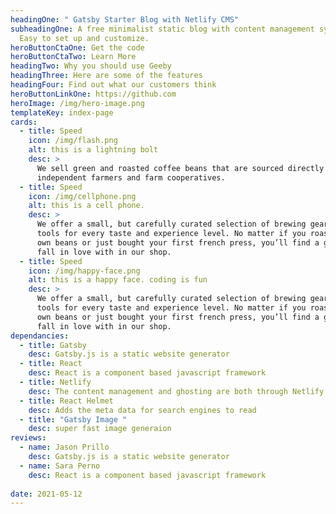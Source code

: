 ```yaml
---
headingOne: " Gatsby Starter Blog with Netlify CMS"
subheadingOne: A free minimalist static blog with content management system.
  Easy to set up and customize.
heroButtonCtaOne: Get the code
heroButtonCtaTwo: Learn More
headingTwo: Why you should use Geeby
headingThree: Here are some of the features
headingFour: Find out what our customers think
heroButtonLinkOne: https://github.com
heroImage: /img/hero-image.png
templateKey: index-page
cards:
  - title: Speed
    icon: /img/flash.png
    alt: this is a lightning bolt
    desc: >
      We sell green and roasted coffee beans that are sourced directly from
      independent farmers and farm cooperatives. 
  - title: Speed
    icon: /img/cellphone.png
    alt: this is a cell phone.
    desc: >
      We offer a small, but carefully curated selection of brewing gear and
      tools for every taste and experience level. No matter if you roast your
      own beans or just bought your first french press, you’ll find a gadget to
      fall in love with in our shop. 
  - title: Speed
    icon: /img/happy-face.png
    alt: this is a happy face. coding is fun 
    desc: >
      We offer a small, but carefully curated selection of brewing gear and
      tools for every taste and experience level. No matter if you roast your
      own beans or just bought your first french press, you’ll find a gadget to
      fall in love with in our shop. 
dependancies:
  - title: Gatsby
    desc: Gatsby.js is a static website generator
  - title: React
    desc: React is a component based javascript framework
  - title: Netlify
    desc: The content management and ghosting are both through Netlify for free.
  - title: React Helmet
    desc: Adds the meta data for search engines to read
  - title: "Gatsby Image "
    desc: super fast image generaion
reviews:
  - name: Jason Prillo
    desc: Gatsby.js is a static website generator
  - name: Sara Perno
    desc: React is a component based javascript framework
  
date: 2021-05-12
---
```

